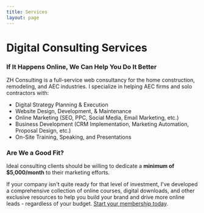```yaml
---
title: Services
layout: page
---
```


# Digital Consulting Services

### If It Happens Online, We Can Help You Do It Better

ZH Consulting is a full-service web consultancy for the home construction, remodeling, and AEC industries. I specialize in helping AEC firms and solo contractors with:

- Digital Strategy Planning & Execution
- Website Design, Development, & Maintenance
- Online Marketing (SEO, PPC, Social Media, Email Marketing, etc.)
- Business Development (CRM Implementation, Marketing Automation, Proposal Design, etc.)
- On-Site Training, Speaking, and Presentations

### Are We a Good Fit?

Ideal consulting clients should be willing to dedicate a **minimum of $5,000/month** to their marketing efforts.

If your company isn't quite ready for that level of investment, I've developed a comprehensive collection of online courses, digital downloads, and other exclusive resources to help you build your brand and drive more online leads - regardless of your budget. [Start your membership today](#).
